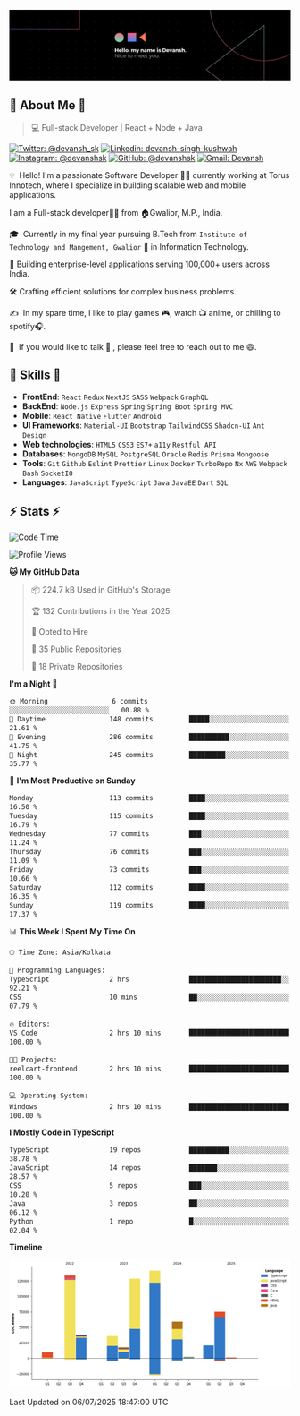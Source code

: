 ![Banner](./Devansh%20Singh%20Banner.png)

## 👋 About Me 👋

> 💻 Full-stack Developer | React + Node + Java

[![Twitter: @devansh_sk](https://img.shields.io/twitter/follow/devansh_sk?style=social)](https://twitter.com/devansh_sk)
[![Linkedin: devansh-singh-kushwah](https://img.shields.io/badge/-Devansh%20Singh%20Kushwah-blue?style=flat-square&logo=Linkedin&logoColor=white&link=https://www.linkedin.com/in/devanshsk/)](https://www.linkedin.com/in/devanshsk/)
[![Instagram: @devanshsk](https://img.shields.io/badge/-devanshsk-E4405F?style=flat-square&logo=instagram&logoColor=white)](https://instagram.com/devanshsk)
[![GitHub: @devanshsk](https://img.shields.io/github/followers/devanshsk?label=follow&style=social)](https://github.com/devanshsk)
[![Gmail: Devansh](https://img.shields.io/badge/Gmail-D14836?style=flat-square&logo=gmail&logoColor=white)](mailto:work.devanshsk@gmail.com)

💡 &nbsp;Hello! I'm a passionate Software Developer 🧑‍💻 currently working at Torus Innotech, where I specialize in building scalable web and mobile applications.

I am a Full-stack developer🧑‍💻 from 🏠Gwalior, M.P., India.

🎓 &nbsp;Currently in my final year pursuing B.Tech from `Institute of Technology and Mangement, Gwalior` 🏫 in Information Technology.

💼 Building enterprise-level applications serving 100,000+ users across India.

🛠️ Crafting efficient solutions for complex business problems.

✍️ &nbsp;In my spare time, I like to play games 🎮, watch 📺 anime, or chilling to spotify🎧.

💬 &nbsp;If you would like to talk 👋 , please feel free to reach out to me 😄.

##  🎉 Skills  🎉
- **FrontEnd**: `React` `Redux` `NextJS` `SASS` `Webpack` `GraphQL`
- **BackEnd**: `Node.js` `Express` `Spring` `Spring Boot` `Spring MVC`
- **Mobile**: `React Native` `Flutter` `Android` 
- **UI Frameworks**: `Material-UI` `Bootstrap` `TailwindCSS` `Shadcn-UI` `Ant Design`
- **Web technologies**: `HTML5` `CSS3` `ES7+` `a11y` `Restful API` 
- **Databases**: `MongoDB` `MySQL` `PostgreSQL` `Oracle` `Redis` `Prisma` `Mongoose`
- **Tools**: `Git` `Github` `Eslint` `Prettier` `Linux` `Docker` `TurboRepo` `Nx` `AWS` `Webpack` `Bash` `SocketIO`
- **Languages**: `JavaScript` `TypeScript` `Java` `JavaEE` `Dart` `SQL`

## ⚡ Stats ⚡
<!--START_SECTION:waka-->
![Code Time](http://img.shields.io/badge/Code%20Time-528%20hrs%2054%20mins-blue)

![Profile Views](http://img.shields.io/badge/Profile%20Views-0-blue)

**🐱 My GitHub Data** 

> 📦 224.7 kB Used in GitHub's Storage 
 > 
> 🏆 132 Contributions in the Year 2025
 > 
> 💼 Opted to Hire
 > 
> 📜 35 Public Repositories 
 > 
> 🔑 18 Private Repositories 
 > 
**I'm a Night 🦉** 

```text
🌞 Morning                6 commits           ░░░░░░░░░░░░░░░░░░░░░░░░░   00.88 % 
🌆 Daytime                148 commits         █████░░░░░░░░░░░░░░░░░░░░   21.61 % 
🌃 Evening                286 commits         ██████████░░░░░░░░░░░░░░░   41.75 % 
🌙 Night                  245 commits         █████████░░░░░░░░░░░░░░░░   35.77 % 
```
📅 **I'm Most Productive on Sunday** 

```text
Monday                   113 commits         ████░░░░░░░░░░░░░░░░░░░░░   16.50 % 
Tuesday                  115 commits         ████░░░░░░░░░░░░░░░░░░░░░   16.79 % 
Wednesday                77 commits          ███░░░░░░░░░░░░░░░░░░░░░░   11.24 % 
Thursday                 76 commits          ███░░░░░░░░░░░░░░░░░░░░░░   11.09 % 
Friday                   73 commits          ███░░░░░░░░░░░░░░░░░░░░░░   10.66 % 
Saturday                 112 commits         ████░░░░░░░░░░░░░░░░░░░░░   16.35 % 
Sunday                   119 commits         ████░░░░░░░░░░░░░░░░░░░░░   17.37 % 
```


📊 **This Week I Spent My Time On** 

```text
🕑︎ Time Zone: Asia/Kolkata

💬 Programming Languages: 
TypeScript               2 hrs               ███████████████████████░░   92.21 % 
CSS                      10 mins             ██░░░░░░░░░░░░░░░░░░░░░░░   07.79 % 

🔥 Editors: 
VS Code                  2 hrs 10 mins       █████████████████████████   100.00 % 

🐱‍💻 Projects: 
reelcart-frontend        2 hrs 10 mins       █████████████████████████   100.00 % 

💻 Operating System: 
Windows                  2 hrs 10 mins       █████████████████████████   100.00 % 
```

**I Mostly Code in TypeScript** 

```text
TypeScript               19 repos            ██████████░░░░░░░░░░░░░░░   38.78 % 
JavaScript               14 repos            ███████░░░░░░░░░░░░░░░░░░   28.57 % 
CSS                      5 repos             ███░░░░░░░░░░░░░░░░░░░░░░   10.20 % 
Java                     3 repos             ██░░░░░░░░░░░░░░░░░░░░░░░   06.12 % 
Python                   1 repo              █░░░░░░░░░░░░░░░░░░░░░░░░   02.04 % 
```



**Timeline**

![Lines of Code chart](https://raw.githubusercontent.com/DevanshSK/DevanshSK/main/assets/bar_graph.png)


 Last Updated on 06/07/2025 18:47:00 UTC
<!--END_SECTION:waka-->
